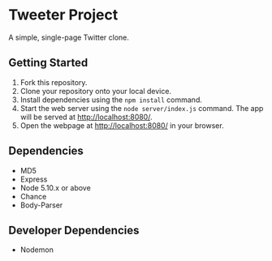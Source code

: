 # Tweeter Project
A simple, single-page Twitter clone.


## Getting Started
1. Fork this repository.
2. Clone your repository onto your local device.
3. Install dependencies using the `npm install` command.
3. Start the web server using the `node server/index.js` command. The app will be served at <http://localhost:8080/>.
4. Open the webpage at <http://localhost:8080/> in your browser.

## Dependencies
- MD5
- Express
- Node 5.10.x or above
- Chance 
- Body-Parser 

## Developer Dependencies 
- Nodemon

